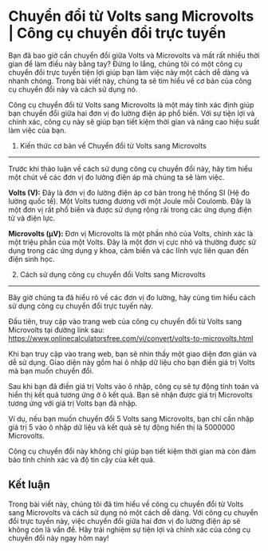 Chuyển đổi từ Volts sang Microvolts | Công cụ chuyển đổi trực tuyến
===================================================================

Bạn đã bao giờ cần chuyển đổi giữa Volts và Microvolts và mất rất nhiều thời gian để làm điều này bằng tay? Đừng lo lắng, chúng tôi có một công cụ chuyển đổi trực tuyến tiện lợi giúp bạn làm việc này một cách dễ dàng và nhanh chóng. Trong bài viết này, chúng ta sẽ tìm hiểu về cơ bản của công cụ chuyển đổi này và cách sử dụng nó.

Công cụ chuyển đổi từ Volts sang Microvolts là một máy tính xác định giúp bạn chuyển đổi giữa hai đơn vị đo lường điện áp phổ biến. Với sự tiện lợi và chính xác, công cụ này sẽ giúp bạn tiết kiệm thời gian và nâng cao hiệu suất làm việc của bạn.

1. Kiến thức cơ bản về Chuyển đổi từ Volts sang Microvolts
----------------------------------------------------------

Trước khi thảo luận về cách sử dụng công cụ chuyển đổi này, hãy tìm hiểu một chút về các đơn vị đo lường điện áp mà chúng ta sẽ làm việc.

**Volts (V):** Đây là đơn vị đo lường điện áp cơ bản trong hệ thống SI (Hệ đo lường quốc tế). Một Volts tương đương với một Joule mỗi Coulomb. Đây là một đơn vị rất phổ biến và được sử dụng rộng rãi trong các ứng dụng điện tử và điện lực.

**Microvolts (µV):** Đơn vị Microvolts là một phần nhỏ của Volts, chính xác là một triệu phần của một Volts. Đây là một đơn vị cực nhỏ và thường được sử dụng trong các ứng dụng y khoa, cảm biến và các lĩnh vực liên quan đến điện sinh học.

2. Cách sử dụng công cụ chuyển đổi Volts sang Microvolts
--------------------------------------------------------

Bây giờ chúng ta đã hiểu rõ về các đơn vị đo lường, hãy cùng tìm hiểu cách sử dụng công cụ chuyển đổi trực tuyến này.

Đầu tiên, truy cập vào trang web của công cụ chuyển đổi từ Volts sang Microvolts tại đường link sau: <https://www.onlinecalculatorsfree.com/vi/convert/volts-to-microvolts.html>

Khi bạn truy cập vào trang web, bạn sẽ nhìn thấy một giao diện đơn giản và dễ sử dụng. Giao diện này gồm hai ô nhập dữ liệu cho bạn điền giá trị Volts mà bạn muốn chuyển đổi.

Sau khi bạn đã điền giá trị Volts vào ô nhập, công cụ sẽ tự động tính toán và hiển thị kết quả tương ứng ở ô kết quả. Bạn sẽ nhận được giá trị Microvolts tương ứng với giá trị Volts bạn đã nhập.

Ví dụ, nếu bạn muốn chuyển đổi 5 Volts sang Microvolts, bạn chỉ cần nhập giá trị 5 vào ô nhập dữ liệu và kết quả sẽ tự động hiển thị là 5000000 Microvolts.

Công cụ chuyển đổi này không chỉ giúp bạn tiết kiệm thời gian mà còn đảm bảo tính chính xác và độ tin cậy của kết quả.

Kết luận
--------

Trong bài viết này, chúng tôi đã tìm hiểu về công cụ chuyển đổi từ Volts sang Microvolts và cách sử dụng nó một cách dễ dàng. Với công cụ chuyển đổi trực tuyến này, việc chuyển đổi giữa hai đơn vị đo lường điện áp sẽ không còn là vấn đề. Hãy trải nghiệm sự tiện lợi và chính xác của công cụ chuyển đổi này ngay hôm nay!